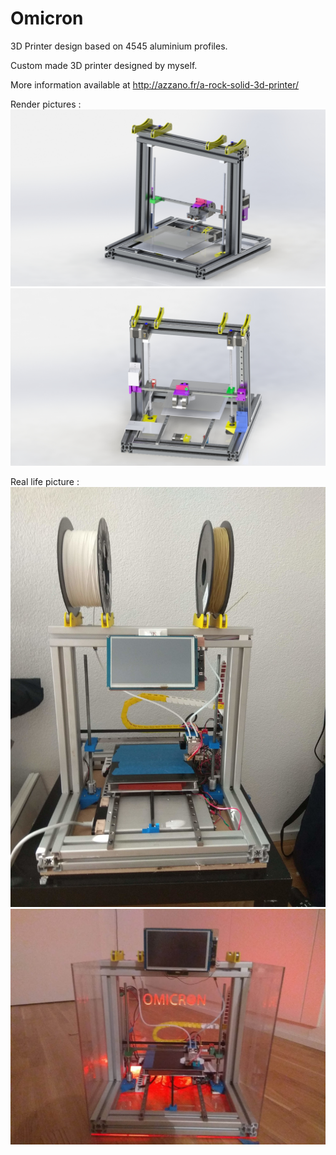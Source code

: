 # Omicron
3D Printer design based on 4545 aluminium profiles.


Custom made 3D printer designed by myself. 

More information available at http://azzano.fr/a-rock-solid-3d-printer/

Render pictures :
![alt text](https://github.com/Guilhem74/Omicron/blob/master/Pictures/Render_Front.JPG?raw=true)
![alt text](https://github.com/Guilhem74/Omicron/blob/master/Pictures/Render_Back.JPG?raw=true)

Real life picture : 
![alt text](https://github.com/Guilhem74/Omicron/blob/master/Pictures/Omicron.jpg?raw=true)
![alt text](https://github.com/Guilhem74/Omicron/blob/master/Pictures/OmicronLighted.jpg?raw=true)
